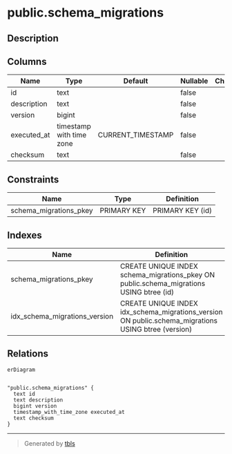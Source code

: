 # public.schema_migrations

## Description

## Columns

| Name | Type | Default | Nullable | Children | Parents | Comment |
| ---- | ---- | ------- | -------- | -------- | ------- | ------- |
| id | text |  | false |  |  |  |
| description | text |  | false |  |  |  |
| version | bigint |  | false |  |  |  |
| executed_at | timestamp with time zone | CURRENT_TIMESTAMP | false |  |  |  |
| checksum | text |  | false |  |  |  |

## Constraints

| Name | Type | Definition |
| ---- | ---- | ---------- |
| schema_migrations_pkey | PRIMARY KEY | PRIMARY KEY (id) |

## Indexes

| Name | Definition |
| ---- | ---------- |
| schema_migrations_pkey | CREATE UNIQUE INDEX schema_migrations_pkey ON public.schema_migrations USING btree (id) |
| idx_schema_migrations_version | CREATE UNIQUE INDEX idx_schema_migrations_version ON public.schema_migrations USING btree (version) |

## Relations

```mermaid
erDiagram


"public.schema_migrations" {
  text id
  text description
  bigint version
  timestamp_with_time_zone executed_at
  text checksum
}
```

---

> Generated by [tbls](https://github.com/k1LoW/tbls)
